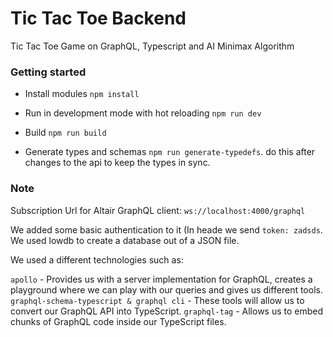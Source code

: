 # Tic Tac Toe Backend

Tic Tac Toe Game on GraphQL, Typescript and AI Minimax Algorithm

### Getting started 

- Install modules `npm install`

- Run in development mode with hot reloading `npm run dev`

- Build `npm run build`

- Generate types and schemas `npm run generate-typedefs`. do this after changes to the api to keep the types in sync.

### Note

Subscription Url for Altair GraphQL client: `ws://localhost:4000/graphql`

We added some basic authentication to it (In heade we send `token: zadsds`. We used lowdb to create a database out of a JSON file.

We used a different technologies such as: 

`apollo` - Provides us with a server implementation for GraphQL, creates a playground where we can play with our queries and gives us different tools.
`graphql-schema-typescript & graphql cli` - These tools will allow us to convert our GraphQL API into TypeScript.
`graphql-tag` - Allows us to embed chunks of GraphQL code inside our TypeScript files.
